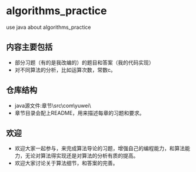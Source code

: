 ﻿algorithms_practice
===================

use java about algorithms_practice


内容主要包括
----

- 部分习题（有的是我改编的）的题目和答案（我的代码实现）
- 对不同算法的分析，比如运算次数，常数c。

仓库结构
---
- java源文件:章节\src\com\yuwei\
- 章节目录会配上README，用来描述每章的习题和要求。


欢迎
---
- 欢迎大家一起参与，来完成算法导论的习题，增强自己的编程能力，和算法能力，无论对算法得实现还是对算法的分析有质的提高。
- 欢迎大家讨论关于算法细节，和答案的完善。